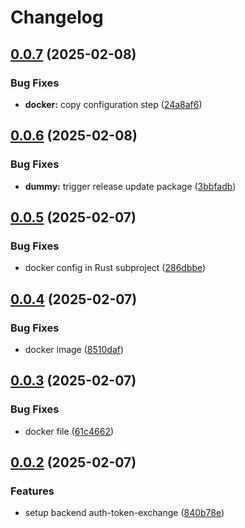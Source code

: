 # Changelog

## [0.0.7](https://github.com/szn-app/donation-app/compare/auth-token-exchange@v0.0.6...auth-token-exchange@v0.0.7) (2025-02-08)


### Bug Fixes

* **docker:** copy configuration step ([24a8af6](https://github.com/szn-app/donation-app/commit/24a8af6c7d5fcc96f5e41109d53d59ad1ecf5245))

## [0.0.6](https://github.com/szn-app/donation-app/compare/auth-token-exchange@v0.0.5...auth-token-exchange@v0.0.6) (2025-02-08)


### Bug Fixes

* **dummy:** trigger release update package ([3bbfadb](https://github.com/szn-app/donation-app/commit/3bbfadb339ade9a3b0d6dd60738f52cccbe2f915))

## [0.0.5](https://github.com/szn-app/donation-app/compare/auth-token-exchange@v0.0.4...auth-token-exchange@v0.0.5) (2025-02-07)


### Bug Fixes

* docker config in Rust subproject ([286dbbe](https://github.com/szn-app/donation-app/commit/286dbbe4d3ac6663fcaff25720e8c8a67173029a))

## [0.0.4](https://github.com/szn-app/donation-app/compare/auth-token-exchange@v0.0.3...auth-token-exchange@v0.0.4) (2025-02-07)


### Bug Fixes

* docker image ([8510daf](https://github.com/szn-app/donation-app/commit/8510dafd5a2c40718da73e132935d4e86bdb229d))

## [0.0.3](https://github.com/szn-app/donation-app/compare/auth-token-exchange@v0.0.2...auth-token-exchange@v0.0.3) (2025-02-07)


### Bug Fixes

* docker file ([61c4662](https://github.com/szn-app/donation-app/commit/61c466228e1c0cfc9eb1380300086ebe0aa4f71a))

## [0.0.2](https://github.com/szn-app/donation-app/compare/auth-token-exchange-v0.0.1...auth-token-exchange@v0.0.2) (2025-02-07)


### Features

* setup backend auth-token-exchange ([840b78e](https://github.com/szn-app/donation-app/commit/840b78e6ada4153db568aa11434de83e14e11c07))
